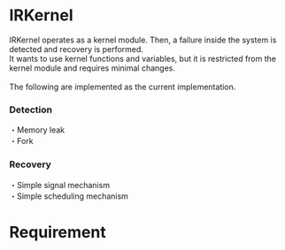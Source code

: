 # IRKernel
IRKernel operates as a kernel module. Then, a failure inside the system is detected and recovery is performed.<br>
It wants to use kernel functions and variables, but it is restricted from the kernel module and requires minimal changes.<br>
<br>
The following are implemented as the current implementation.<br>
### Detection
・Memory leak<br>
・Fork<br>
### Recovery
・Simple signal mechanism<br>
・Simple scheduling mechanism<br>
# Requirement
